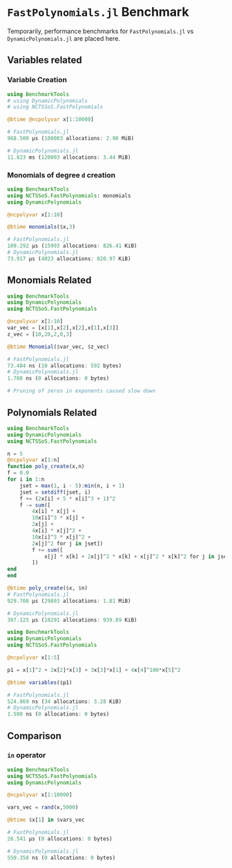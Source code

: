 # `FastPolynomials.jl` Benchmark

Temporarily, performance benchmarks for `FastPolynomials.jl` vs `DynamicPolynomials.jl` are placed here.


## Variables related

### Variable Creation 
```julia
using BenchmarkTools
# using DynamicPolynomials
# using NCTSSoS.FastPolynomials

@btime @ncpolyvar x[1:10000]

# FastPolynomials.jl
968.500 μs (100003 allocations: 2.90 MiB)

# DynamicPolynomials.jl
11.823 ms (120003 allocations: 3.44 MiB)
```

### Monomials of degree `d` creation

```julia
using BenchmarkTools
using NCTSSoS.FastPolynomials: monomials
using DynamicPolynomials

@ncpolyvar x[1:10]

@btime monomials($x,3)

# FastPolynomials.jl
109.292 μs (15993 allocations: 826.41 KiB)
# DynamicPolynomials.jl
73.917 μs (4023 allocations: 820.97 KiB)
``` 

## Monomials Related

```julia
using BenchmarkTools
using DynamicPolynomials
using NCTSSoS.FastPolynomials

@ncpolyvar x[1:10]
var_vec = [x[1],x[2],x[2],x[1],x[3]]
z_vec = [10,20,2,0,3]

@btime Monomial($var_vec, $z_vec)

# FastPolynomials.jl
73.484 ns (10 allocations: 592 bytes)
# DynamicPolynomials.jl
1.708 ns (0 allocations: 0 bytes)

# Pruning of zeros in exponents caused slow down
```

## Polynomials Related

```julia
using BenchmarkTools
using DynamicPolynomials
using NCTSSoS.FastPolynomials

n = 5
@ncpolyvar x[1:n]
function poly_create(x,n)
f = 0.0
for i in 1:n
	jset = max(1, i - 5):min(n, i + 1)
	jset = setdiff(jset, i)
    f += (2x[i] + 5 * x[i]^3 + 1)^2
    f -= sum([
		4x[i] * x[j] +
		10x[i]^3 * x[j] +
		2x[j] +
		4x[i] * x[j]^2 +
		10x[i]^3 * x[j]^2 +
		2x[j]^2 for j in jset])
		f += sum([
            x[j] * x[k] + 2x[j]^2 * x[k] + x[j]^2 * x[k]^2 for j in jset for k in jset
        ])
end        
end

@btime poly_create($x, $n)
# FastPolynomials.jl
929.708 μs (29893 allocations: 1.81 MiB)

# DynamicPolynomials.jl
307.125 μs (18291 allocations: 939.89 KiB)
```

```julia
using BenchmarkTools
using DynamicPolynomials
using NCTSSoS.FastPolynomials

@ncpolyvar x[1:5]

p1 = x[1]^2 + 2x[2]*x[3] + 3x[3]*x[1] + 4x[4]^100*x[5]^2

@btime variables($p1)

# FastPolynomials.jl
524.869 ns (34 allocations: 3.28 KiB)
# DynamicPolynomials.jl
1.500 ns (0 allocations: 0 bytes)
```

## Comparison

### `in` operator

```julia
using BenchmarkTools
using NCTSSoS.FastPolynomials
using DynamicPolynomials

@ncpolyvar x[1:10000]

vars_vec = rand(x,5000)

@btime $x[1] in $vars_vec

# FastPolynomials.jl
26.541 μs (0 allocations: 0 bytes)

# DynamicPolynomials.jl
550.358 ns (0 allocations: 0 bytes)
```

